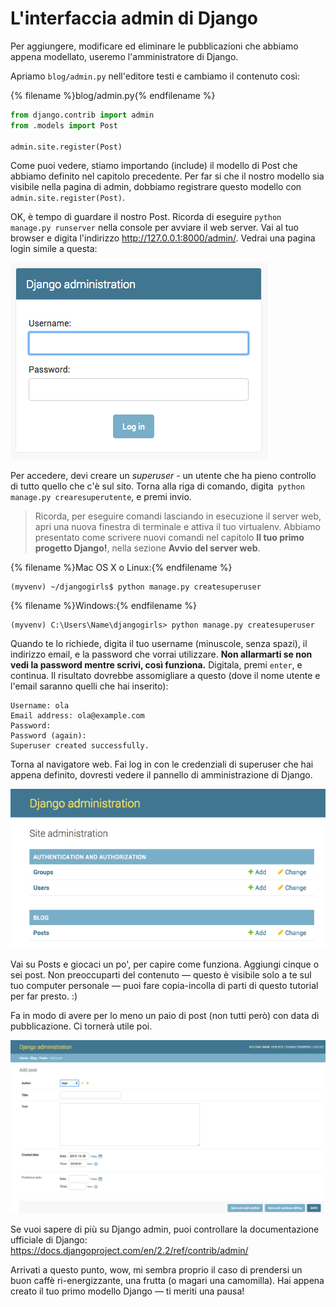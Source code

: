 # L'interfaccia admin di Django

Per aggiungere, modificare ed eliminare le pubblicazioni che abbiamo appena modellato, useremo l'amministratore di Django.

Apriamo `blog/admin.py` nell'editore testi e cambiamo il contenuto così:

{% filename %}blog/admin.py{% endfilename %}

```python
from django.contrib import admin
from .models import Post

admin.site.register(Post)
```

Come puoi vedere, stiamo importando (include) il modello di Post che abbiamo definito nel capitolo precedente. Per far si che il nostro modello sia visibile nella pagina di admin, dobbiamo registrare questo modello con `admin.site.register(Post)`.

OK, è tempo di guardare il nostro Post. Ricorda di eseguire `python manage.py runserver` nella console per avviare il web server. Vai al tuo browser e digita l'indirizzo http://127.0.0.1:8000/admin/. Vedrai una pagina login simile a questa:

![Login page](images/login_page2.png)

Per accedere, devi creare un *superuser* - un utente che ha pieno controllo di tutto quello che c'è sul sito. Torna alla riga di comando, digita` python manage.py crearesuperutente`, e premi invio.

> Ricorda, per eseguire comandi lasciando in esecuzione il server web, apri una nuova finestra di terminale e attiva il tuo virtualenv. Abbiamo presentato come scrivere nuovi comandi nel capitolo **Il tuo primo progetto Django!**, nella sezione **Avvio del server web**.

{% filename %}Mac OS X o Linux:{% endfilename %}

    (myvenv) ~/djangogirls$ python manage.py createsuperuser
    

{% filename %}Windows:{% endfilename %}

    (myvenv) C:\Users\Name\djangogirls> python manage.py createsuperuser
    

Quando te lo richiede, digita il tuo username (minuscole, senza spazi), il indirizzo email, e la password che vorrai utilizzare. **Non allarmarti se non vedi la password mentre scrivi, così funziona.** Digitala, premi `enter`, e continua. Il risultato dovrebbe assomigliare a questo (dove il nome utente e l'email saranno quelli che hai inserito):

    Username: ola
    Email address: ola@example.com 
    Password:
    Password (again):
    Superuser created successfully.
    

Torna al navigatore web. Fai log in con le credenziali di superuser che hai appena definito, dovresti vedere il pannello di amministrazione di Django.

![Django admin](images/django_admin3.png)

Vai su Posts e giocaci un po', per capire come funziona. Aggiungi cinque o sei post. Non preoccuparti del contenuto — questo è visibile solo a te sul tuo computer personale — puoi fare copia-incolla di parti di questo tutorial per far presto. :)

Fa in modo di avere per lo meno un paio di post (non tutti però) con data di pubblicazione. Ci tornerà utile poi.

![Django admin](images/edit_post3.png)

Se vuoi sapere di più su Django admin, puoi controllare la documentazione ufficiale di Django: https://docs.djangoproject.com/en/2.2/ref/contrib/admin/

Arrivati a questo punto, wow, mi sembra proprio il caso di prendersi un buon caffè ri-energizzante, una frutta (o magari una camomilla). Hai appena creato il tuo primo modello Django — ti meriti una pausa!